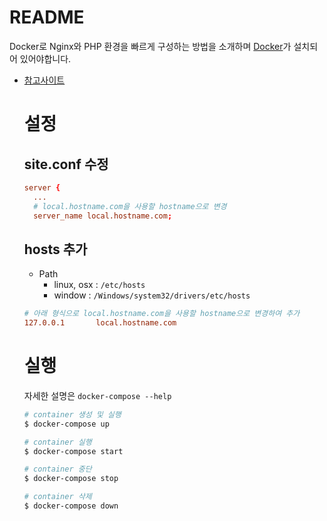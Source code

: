 # README

Docker로 Nginx와 PHP 환경을 빠르게 구성하는 방법을 소개하며 [Docker](https://www.docker.com/)가 설치되어 있어야합니다.

- [참고사이트](http://geekyplatypus.com/dockerise-your-php-application-with-nginx-and-php7-fpm/)

  # 설정

  ## site.conf 수정

  ```conf
  server {
    ...
    # local.hostname.com을 사용할 hostname으로 변경
    server_name local.hostname.com;
  ```

  ## hosts 추가

  - Path
    - linux, osx : `/etc/hosts`
    - window : `/Windows/system32/drivers/etc/hosts`

  ```conf
  # 아래 형식으로 local.hostname.com을 사용할 hostname으로 변경하여 추가
  127.0.0.1       local.hostname.com
  ```

  # 실행
  
  자세한 설명은 `docker-compose --help`

  ```bash
  # container 생성 및 실행
  $ docker-compose up

  # container 실행
  $ docker-compose start
  
  # container 중단
  $ docker-compose stop
  
  # container 삭제
  $ docker-compose down
  ```
